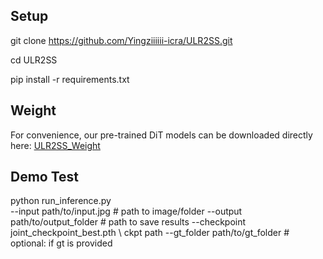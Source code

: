 ## Setup
git clone https://github.com/Yingziiiiii-icra/ULR2SS.git 

cd ULR2SS

pip install -r requirements.txt

## Weight
For convenience, our pre-trained DiT models can be downloaded directly here:
[ULR2SS_Weight](https://drive.google.com/file/d/1QhA2XHYmiajAhTJt9WqJocHGk6vEq3Tj/view)

## Demo Test
python run_inference.py \
  --input  path/to/input.jpg       # path to image/folder
  --output path/to/output_folder   # path to save results
  --checkpoint joint_checkpoint_best.pth \ ckpt path
  --gt_folder path/to/gt_folder  # optional: if gt is provided
